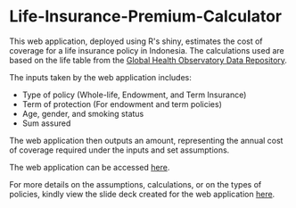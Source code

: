 # Life-Insurance-Premium-Calculator

This web application, deployed using R's shiny, estimates the cost of coverage for a life insurance policy in Indonesia.
The calculations used are based on the life table from the [Global Health Observatory Data Repository](https://apps.who.int/gho/data/view.main.60750?lang=en).

The inputs taken by the web application includes:
- Type of policy (Whole-life, Endowment, and Term Insurance)
- Term of protection (For endowment and term policies)
- Age, gender, and smoking status
- Sum assured

The web application then outputs an amount, representing the annual cost of coverage required under the inputs and set assumptions.

The web application can be accessed [here](https://gian-atmaja.shinyapps.io/LI_Premium/).

For more details on the assumptions, calculations, or on the types of policies, kindly view the slide deck created for the web application [here](https://rpubs.com/Ga25/620229).



